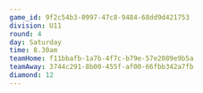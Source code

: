 ```yaml
---
game_id: 9f2c54b3-0997-47c8-9484-68dd9d421753
division: U11
round: 4
day: Saturday
time: 8.30am
teamHome: f11bbafb-1a7b-4f7c-b79e-57e2089e9b5a
teamAway: 3744c291-8b00-455f-af00-66fbb342a7fb
diamond: 12
---
```

